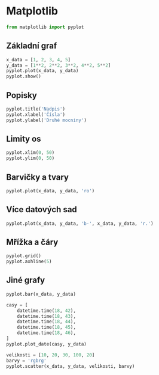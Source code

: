 # Matplotlib

```python
from matplotlib import pyplot
```

## Základní graf

```python
x_data = [1, 2, 3, 4, 5]
y_data = [1**2, 2**2, 3**2, 4**2, 5**2]
pyplot.plot(x_data, y_data)
pyplot.show()
```

## Popisky

```python
pyplot.title('Nadpis')
pyplot.xlabel('Čísla')
pyplot.ylabel('Druhé mocniny')
```

## Limity os

```python
pyplot.xlim(0, 50)
pyplot.ylim(0, 50)
```

## Barvičky a tvary

```python
pyplot.plot(x_data, y_data, 'ro')
```

## Více datových sad

```python
pyplot.plot(x_data, y_data, 'b-', x_data, y_data, 'r.')
```

## Mřížka a čáry

```python
pyplot.grid()
pyplot.axhline(5)
```

## Jiné grafy

```python
pyplot.bar(x_data, y_data)
```

```python
casy = [
    datetime.time(18, 42),
    datetime.time(18, 43),
    datetime.time(18, 44),
    datetime.time(18, 45),
    datetime.time(18, 46),
]
pyplot.plot_date(casy, y_data)
```

```python
velikosti = [10, 20, 30, 100, 20]
barvy = 'rgbrg'
pyplot.scatter(x_data, y_data, velikosti, barvy)
```
